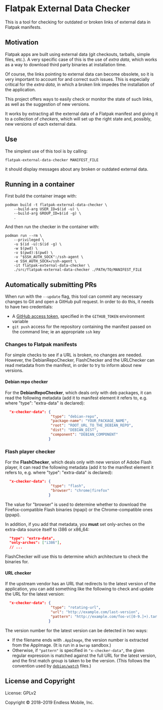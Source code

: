 # Flatpak External Data Checker

This is a tool for checking for outdated or broken links of external
data in Flatpak manifests.

## Motivation

Flatpak apps are built using external data (git checkouts, tarballs,
simple files, etc.). A very specific case of this is the use of *extra
data*, which works as a way to download third party binaries at
installation time.

Of course, the links pointing to external data can become obsolete, so
it is very important to account for and correct such issues.
This is especially critical for the *extra data*, in which a broken link
impedes the installation of the application.

This project offers ways to easily check or monitor the state of such
links, as well as the suggestion of new versions.

It works by extracting all the external data of a Flatpak manifest and
giving it to a collection of *checkers*, which will set up the right
state and, possibly, new versions of each external data.

## Use

The simplest use of this tool is by calling:

```
flatpak-external-data-checker MANIFEST_FILE
```

it should display messages about any broken or outdated external data.

## Running in a container

First build the container image with:
```
podman build -t flatpak-external-data-checker \
    --build-arg USER_ID=$(id -u) \
    --build-arg GROUP_ID=$(id -g) \
    .
```

And then run the checker in the container with:
```
podman run --rm \
    --privileged \
    -u $(id -u):$(id -g) \
    -w $(pwd) \
    -v $(pwd):$(pwd) \
    -v "$SSH_AUTH_SOCK":/ssh-agent \
    -e SSH_AUTH_SOCK=/ssh-agent \
    -it flatpak-external-data-checker \
    ./src/flatpak-external-data-checker ./PATH/TO/MANIFEST_FILE
```

## Automatically submitting PRs

When run with the `--update` flag, this tool can commit any necessary changes
to Git and open a GitHub pull request. In order to do this, it needs to have
two credentials:

* A [GitHub access token](https://help.github.com/en/articles/creating-a-personal-access-token-for-the-command-line),
  specified in the `GITHUB_TOKEN` environment variable
* `git push` access for the repository containing the manifest passed on the
  command line; ie an appropriate `ssh` key

### Changes to Flatpak manifests

For simple checks to see if a URL is broken, no changes are needed.
However, the DebianRepoChecker, FlashChecker and the URLChecker can
read metadata from the manifest, in order to try to inform about new
versions.

#### Debian repo checker

For the **DebianRepoChecker**, which deals only with deb packages, it
can read the following metadata (add it to manifest element it refers
to, e.g. where "type": "extra-data" is declared):

```json
  "x-checker-data": {
                     "type": "debian-repo",
                     "package-name": "YOUR_PACKAGE_NAME",
                     "root": "ROOT_URL_TO_THE_DEBIAN_REPO",
                     "dist": "DEBIAN_DIST",
                     "component": "DEBIAN_COMPONENT"
                    }
```

### Flash player checker

For the **FlashChecker**, which deals only with new version of Adobe
Flash player, it can read the following metadata (add it to the manifest
element it refers to, e.g. where "type": "extra-data" is declared):

```json
  "x-checker-data": {
                     "type": "flash",
                     "browser": "chrome|firefox"
                    }
```

The value for "browser" is used to determine whether to download the
Firefox-compatible Flash binaries (npapi) or the Chrome-compatible
ones (ppapi).

In addition, if you add that metadata, you **must** set only-arches
on the extra-data source itself to i386 or x86_64:

```json
  "type": "extra-data",
  "only-arches": ["i386"],
  // ...
```

FlashChecker will use this to determine which architecture to check
the binaries for.

#### URL checker

If the upstream vendor has an URL that redirects to the latest version of the
application, you can add something like the following to check and update the URL for
the latest version:

```json
  "x-checker-data": {
                     "type": "rotating-url",
                     "url": "http://example.com/last-version",
                     "pattern": "http://example.com/foo-v([0-9.]+).tar.gz"
                    }
```

The version number for the latest version can be detected in two ways:

* If the filename ends with `.AppImage`, the version number is extracted
  from the AppImage. (It is run in a `bwrap` sandbox.)
* Otherwise, if `"pattern"` is specified in `"x-checker-data"`, the given
  regular expression is matched against the full
  URL for the latest version, and the first match group is taken to be the
  version. (This follows the convention used by
  [`debian/watch`](https://wiki.debian.org/debian/watch) files.)

## License and Copyright

License: GPLv2

Copyright © 2018–2019 Endless Mobile, Inc.
